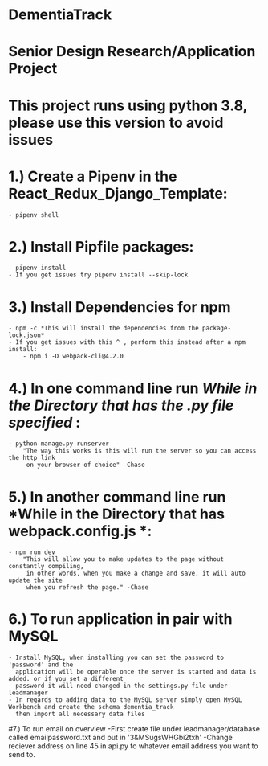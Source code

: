 # DementiaTrack
# Senior Design Research/Application Project

# This project runs using python 3.8, please use this version to avoid issues

# 1.) Create a Pipenv in the React_Redux_Django_Template:
	- pipenv shell
# 2.) Install Pipfile packages:
	- pipenv install
    - If you get issues try pipenv install --skip-lock
# 3.) Install Dependencies for npm
	- npm -c *This will install the dependencies from the package-lock.json*
	- If you get issues with this ^ , perform this instead after a npm install:
		- npm i -D webpack-cli@4.2.0
# 4.) In one command line run *While in the Directory that has the .py file specified* :
	- python manage.py runserver 
		"The way this works is this will run the server so you can access the http link
		 on your browser of choice" -Chase
# 5.) In another command line run *While in the Directory that has webpack.config.js *:
	- npm run dev
		"This will allow you to make updates to the page without constantly compiling,
		 in other words, when you make a change and save, it will auto update the site
		 when you refresh the page." -Chase
# 6.) To run application in pair with MySQL
    - Install MySQL, when installing you can set the password to 'password' and the
      application will be operable once the server is started and data is added. or if you set a different
      password it will need changed in the settings.py file under leadmanager
    - In regards to adding data to the MySQL server simply open MySQL Workbench and create the schema dementia_track
      then import all necessary data files
#7.) To run email on overview
    -First create file under leadmanager/database called emailpassword.txt and put in '3&MSugsWHGbi2txh'
    -Change reciever address on line 45 in api.py to whatever email address you want to send to.